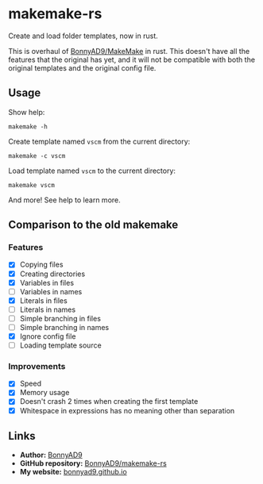 # makemake-rs
Create and load folder templates, now in rust.

This is overhaul of [BonnyAD9/MakeMake](https://github.com/BonnyAD9/MakeMake) in rust. This doesn't have all the features that the original has yet,
and it will not be compatible with both the original templates and the original config file.

## Usage
Show help:
```
makemake -h
```

Create template named `vscm` from the current directory:
```
makemake -c vscm
```

Load template named `vscm` to the current directory:
```
makemake vscm
```

And more! See help to learn more.

## Comparison to the old makemake
### Features
- [X] Copying files
- [X] Creating directories
- [X] Variables in files
- [ ] Variables in names
- [X] Literals in files
- [ ] Literals in names
- [ ] Simple branching in files
- [ ] Simple branching in names
- [X] Ignore config file
- [ ] Loading template source

### Improvements
- [X] Speed
- [X] Memory usage
- [X] Doesn't crash 2 times when creating the first template
- [X] Whitespace in expressions has no meaning other than separation

## Links
- **Author:** [BonnyAD9](https://github.com/BonnyAD9)
- **GitHub repository:** [BonnyAD9/makemake-rs](https://github.com/BonnyAD9/makemake-rs)
- **My website:** [bonnyad9.github.io](https://bonnyad9.github.io/)
